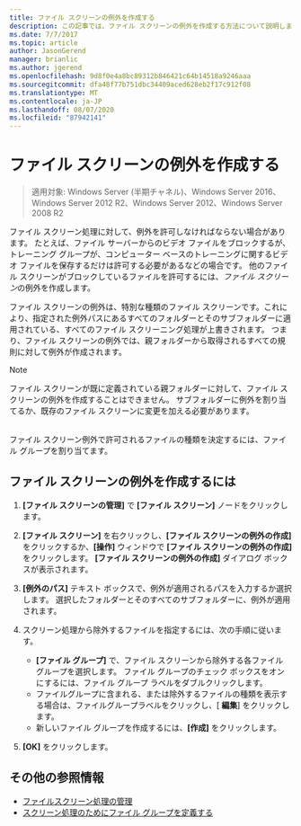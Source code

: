 ```yaml
---
title: ファイル スクリーンの例外を作成する
description: この記事では、ファイル スクリーンの例外を作成する方法について説明します。
ms.date: 7/7/2017
ms.topic: article
author: JasonGerend
manager: brianlic
ms.author: jgerend
ms.openlocfilehash: 9d8f0e4a8bc89312b846421c64b14518a9246aaa
ms.sourcegitcommit: dfa48f77b751dbc34409aced628eb2f17c912f08
ms.translationtype: MT
ms.contentlocale: ja-JP
ms.lasthandoff: 08/07/2020
ms.locfileid: "87942141"
---
```

# <a name="create-a-file-screen-exception"></a>ファイル スクリーンの例外を作成する

> 適用対象: Windows Server (半期チャネル)、Windows Server 2016、Windows Server 2012 R2、Windows Server 2012、Windows Server 2008 R2

ファイル スクリーン処理に対して、例外を許可しなければならない場合があります。 たとえば、ファイル サーバーからのビデオ ファイルをブロックするが、トレーニング グループが、コンピューター ベースのトレーニングに関するビデオ ファイルを保存するだけは許可する必要があるなどの場合です。 他のファイル スクリーンがブロックしているファイルを許可するには、*ファイル スクリーン*の例外を作成します。

ファイル スクリーンの例外は、特別な種類のファイル スクリーンです。これにより、指定された例外パスにあるすべてのフォルダーとそのサブフォルダーに適用されている、すべてのファイル スクリーニング処理が上書きされます。 つまり、ファイル スクリーンの例外では、親フォルダーから取得されるすべての規則に対して例外が作成されます。

> [!Note]
> ファイル スクリーンが既に定義されている親フォルダーに対して、ファイル スクリーンの例外を作成することはできません。 サブフォルダーに例外を割り当てるか、既存のファイル スクリーンに変更を加える必要があります。

<br />
ファイル スクリーン例外で許可されるファイルの種類を決定するには、ファイル グループを割り当てます。

## <a name="to-create-a-file-screen-exception"></a>ファイル スクリーンの例外を作成するには

1.  **[ファイル スクリーンの管理]** で **[ファイル スクリーン]** ノードをクリックします。

2.  **[ファイル スクリーン]** を右クリックし、**[ファイル スクリーンの例外の作成]** をクリックするか、**[操作]** ウィンドウで **[ファイル スクリーンの例外の作成]** をクリックします。 **[ファイル スクリーンの例外の作成]** ダイアログ ボックスが表示されます。

3.  **[例外のパス]** テキスト ボックスで、例外が適用されるパスを入力するか選択します。 選択したフォルダーとそのすべてのサブフォルダーに、例外が適用されます。

4.  スクリーン処理から除外するファイルを指定するには、次の手順に従います。

    -   **[ファイル グループ]** で、ファイル スクリーンから除外する各ファイル グループを選択します。 ファイル グループのチェック ボックスをオンにするには、ファイル グループ ラベルをダブルクリックします。
    -   ファイルグループに含まれる、または除外するファイルの種類を表示する場合は、ファイルグループラベルをクリックし、[ **編集**] をクリックします。
    -   新しいファイル グループを作成するには、**[作成]** をクリックします。

5.  **[OK]** をクリックします。

## <a name="additional-references"></a>その他の参照情報

-   [ファイルスクリーン処理の管理](file-screening-management.md)
-   [スクリーン処理のためにファイル グループを定義する](define-file-groups-for-screening.md)


